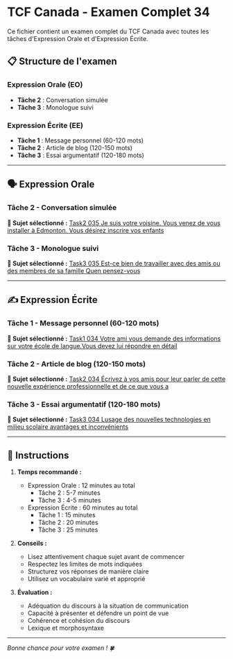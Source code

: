 # TCF Canada - Examen Complet 34

Ce fichier contient un examen complet du TCF Canada avec toutes les tâches d'Expression Orale et d'Expression Écrite.

## 📋 Structure de l'examen

### Expression Orale (EO)
- **Tâche 2** : Conversation simulée
- **Tâche 3** : Monologue suivi

### Expression Écrite (EE)  
- **Tâche 1** : Message personnel (60-120 mots)
- **Tâche 2** : Article de blog (120-150 mots)
- **Tâche 3** : Essai argumentatif (120-180 mots)

---

## 🗣️ Expression Orale

### Tâche 2 - Conversation simulée

**📄 Sujet sélectionné :** [Task2 035 Je suis votre voisine. Vous venez de vous installer à Edmonton. Vous désirez inscrire vos enfants](../tcf_canada/eo/task2/task2_035_Je_suis_votre_voisine._Vous_venez_de_vous_installer_à_Edmonton._Vous_désirez_inscrire_vos_enfants.md)

### Tâche 3 - Monologue suivi

**📄 Sujet sélectionné :** [Task3 035 Est-ce bien de travailler avec des amis ou des membres de sa famille Quen pensez-vous](../tcf_canada/eo/task3/task3_035_Est-ce_bien_de_travailler_avec_des_amis_ou_des_membres_de_sa_famille_Quen_pensez-vous.md)

---

## ✍️ Expression Écrite

### Tâche 1 - Message personnel (60-120 mots)

**📄 Sujet sélectionné :** [Task1 034 Votre ami vous demande des informations sur votre école de langue.Vous devez lui répondre en détail](../tcf_canada/ee/task1/task1_034_Votre_ami_vous_demande_des_informations_sur_votre_école_de_langue.Vous_devez_lui_répondre_en_détail.md)

### Tâche 2 - Article de blog (120-150 mots)

**📄 Sujet sélectionné :** [Task2 034 Écrivez à vos amis pour leur parler de cette nouvelle expérience professionnelle et de ce que vous a](../tcf_canada/ee/task2/task2_034_Écrivez_à_vos_amis_pour_leur_parler_de_cette_nouvelle_expérience_professionnelle_et_de_ce_que_vous_a.md)

### Tâche 3 - Essai argumentatif (120-180 mots)

**📄 Sujet sélectionné :** [Task3 034 Lusage des nouvelles technologies en milieu scolaire avantages et inconvénients](../tcf_canada/ee/task3/task3_034_Lusage_des_nouvelles_technologies_en_milieu_scolaire_avantages_et_inconvénients.md)

---

## 📝 Instructions

1. **Temps recommandé :**
   - Expression Orale : 12 minutes au total
     - Tâche 2 : 5-7 minutes
     - Tâche 3 : 4-5 minutes
   - Expression Écrite : 60 minutes au total
     - Tâche 1 : 15 minutes
     - Tâche 2 : 20 minutes  
     - Tâche 3 : 25 minutes

2. **Conseils :**
   - Lisez attentivement chaque sujet avant de commencer
   - Respectez les limites de mots indiquées
   - Structurez vos réponses de manière claire
   - Utilisez un vocabulaire varié et approprié

3. **Évaluation :**
   - Adéquation du discours à la situation de communication
   - Capacité à présenter et défendre un point de vue
   - Cohérence et cohésion du discours
   - Lexique et morphosyntaxe

---

*Bonne chance pour votre examen ! 🍀*
